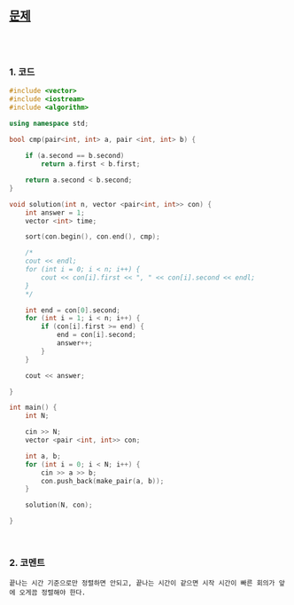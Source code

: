 [문제](https://www.acmicpc.net/problem/1931)
--------

<br>
<br>

### 1. 코드

```cpp
#include <vector>
#include <iostream>
#include <algorithm>

using namespace std;

bool cmp(pair<int, int> a, pair <int, int> b) {
	
	if (a.second == b.second)
		return a.first < b.first;

	return a.second < b.second;
}

void solution(int n, vector <pair<int, int>> con) {
	int answer = 1;
	vector <int> time;

	sort(con.begin(), con.end(), cmp);

	/*
	cout << endl;
	for (int i = 0; i < n; i++) {
		cout << con[i].first << ", " << con[i].second << endl;
	}
	*/

	int end = con[0].second;
	for (int i = 1; i < n; i++) {
		if (con[i].first >= end) {
			end = con[i].second;
			answer++;
		}
	}

	cout << answer;

}

int main() {
	int N;

	cin >> N;
	vector <pair <int, int>> con;

	int a, b;
	for (int i = 0; i < N; i++) {
		cin >> a >> b;
		con.push_back(make_pair(a, b));
	}

	solution(N, con);

}
```

<br>

### 2. 코멘트

    끝나는 시간 기준으로만 정렬하면 안되고, 끝나는 시간이 같으면 시작 시간이 빠른 회의가 앞에 오게끔 정렬해야 한다. 
